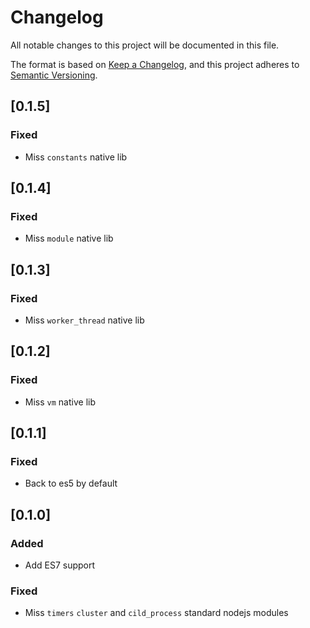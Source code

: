 # Changelog

All notable changes to this project will be documented in this file.

The format is based on [Keep a Changelog](https://keepachangelog.com/en/1.0.0/),
and this project adheres to [Semantic Versioning](https://semver.org/spec/v2.0.0.html).

## [0.1.5]

### Fixed

* Miss `constants` native lib

## [0.1.4]

### Fixed

* Miss `module` native lib

## [0.1.3]

### Fixed

* Miss `worker_thread` native lib

## [0.1.2]

### Fixed

* Miss `vm` native lib

## [0.1.1]

### Fixed

* Back to es5 by default

## [0.1.0]

### Added

* Add ES7 support

### Fixed

* Miss `timers` `cluster` and `cild_process` standard nodejs modules
